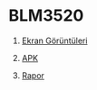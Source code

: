 # BLM3520

1. [Ekran Görüntüleri](https://github.com/ohkamisli/BLM3520/tree/master/SCREENSHOTS)

2. [APK](https://github.com/ohkamisli/BLM3520/tree/master/APK)

3. [Rapor](https://github.com/ohkamisli/BLM3520/tree/master/RAPOR)
